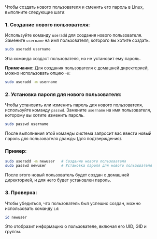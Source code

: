 Чтобы создать нового пользователя и сменить его пароль в Linux, выполните следующие шаги:

### 1. **Создание нового пользователя**:
   Используйте команду `useradd` для создания нового пользователя. Замените `username` на имя пользователя, которого вы хотите создать.

   ```bash
   sudo useradd username
   ```

   Эта команда создаст пользователя, но не установит ему пароль.

   **Примечание**: Для создания пользователя с домашней директорией, можно использовать опцию `-m`:
   ```bash
   sudo useradd -m username
   ```

### 2. **Установка пароля для нового пользователя**:
   Чтобы установить или изменить пароль для нового пользователя, используйте команду `passwd`. Замените `username` на имя пользователя, которому вы хотите изменить пароль.

   ```bash
   sudo passwd username
   ```

   После выполнения этой команды система запросит вас ввести новый пароль для пользователя дважды (для подтверждения).

### Пример:

```bash
sudo useradd -m newuser   # Создание нового пользователя
sudo passwd newuser       # Установка пароля для нового пользователя
```

После этого новый пользователь будет создан с домашней директорией, и для него будет установлен пароль.

### 3. **Проверка**:
   Чтобы убедиться, что пользователь был успешно создан, можно использовать команду `id`:

   ```bash
   id newuser
   ```

   Это отобразит информацию о пользователе, включая его UID, GID и группы.

